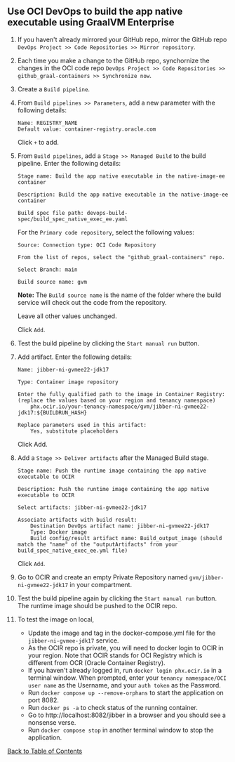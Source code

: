 ## Use OCI DevOps to build the app native executable using GraalVM Enterprise

1. If you haven't already mirrored your GitHub repo, mirror the GitHub repo `DevOps Project >> Code Repositories >> Mirror repository`.

2. Each time you make a change to the GitHub repo, synchornize the changes in the OCI code repo `DevOps Project >> Code Repositories >> github_graal-containers >> Synchronize now`.

3. Create a `Build pipeline`. 

4. From `Build pipelines >> Parameters`, add a new parameter with the following details:
    ```
    Name: REGISTRY_NAME
    Default value: container-registry.oracle.com
    ```
    Click `+` to add.

5. From `Build pipelines`, add a `Stage >> Managed Build` to the build pipeline. Enter the following details:
    ```
    Stage name: Build the app native executable in the native-image-ee container

    Description: Build the app native executable in the native-image-ee container

    Build spec file path: devops-build-spec/build_spec_native_exec_ee.yaml
    ```
    For the `Primary code repository`, select the following values:
    ```
    Source: Connection type: OCI Code Repository
    
    From the list of repos, select the "github_graal-containers" repo.

    Select Branch: main

    Build source name: gvm
    ```
    **Note:** The `Build source name` is the name of the folder where the build service will check out the code from the repository.

    Leave all other values unchanged.

    Click `Add`.

6. Test the build pipeline by clicking the `Start manual run` button.

7. Add artifact. Enter the following details: 
    ```
    Name: jibber-ni-gvmee22-jdk17

    Type: Container image repository

    Enter the fully qualified path to the image in Container Registry: (replace the values based on your region and tenancy namespace)
        phx.ocir.io/your-tenancy-namespace/gvm/jibber-ni-gvmee22-jdk17:${BUILDRUN_HASH}

    Replace parameters used in this artifact:
        Yes, substitute placeholders
    ```
    Click Add.

8. Add a `Stage >> Deliver artifacts` after the Managed Build stage.
    ```
    Stage name: Push the runtime image containing the app native executable to OCIR

    Description: Push the runtime image containing the app native executable to OCIR

    Select artifacts: jibber-ni-gvmee22-jdk17

    Associate artifacts with build result:
        Destination DevOps artifact name: jibber-ni-gvmee22-jdk17
        Type: Docker image
        Build config/result artifact name: Build_output_image (should match the "name" of the "outputArtifacts" from your build_spec_native_exec_ee.yml file)
    ```
    Click `Add`.

9. Go to OCIR and create an empty Private Repository named `gvm/jibber-ni-gvmee22-jdk17` in your compartment.

10. Test the build pipeline again by clicking the `Start manual run` button. The runtime image should be pushed to the OCIR repo. 

11. To test the image on local, 
    - Update the image and tag in the docker-compose.yml file for the `jibber-ni-gvmee-jdk17` service. 
    - As the OCIR repo is private, you will need to docker login to OCIR in your region. Note that OCIR stands for OCI Registry which is different from OCR (Oracle Container Registry).
    - If you haven't already logged in, run `docker login phx.ocir.io` in a terminal window. When prompted, enter your `tenancy namespace/OCI user name` as the Username, and your `auth token` as the Password. 
    - Run `docker compose up --remove-orphans` to start the application on port 8082.
    - Run `docker ps -a` to check status of the running container.
    - Go to http://localhost:8082/jibber in a browser and you should see a nonsense verse.
    - Run `docker compose stop` in another terminal window to stop the application.

[Back to Table of Contents](../README.md#table-of-contents)